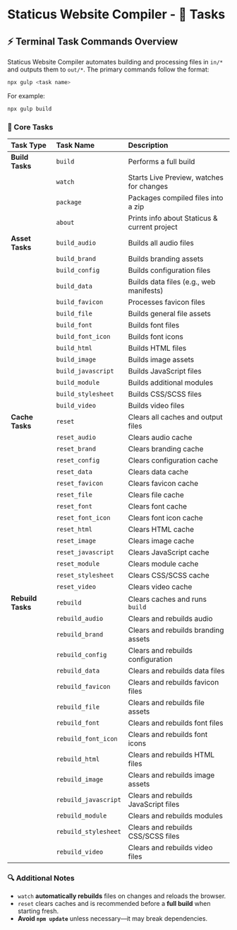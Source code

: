 # Staticus Website Compiler - 🚀 Tasks

## ⚡ **Terminal Task Commands Overview**

Staticus Website Compiler automates building and processing files in `in/*` and outputs them to `out/*`. The primary commands follow the format:

```sh
npx gulp <task name>
```

For example:

```sh
npx gulp build
```

### 🔨 Core Tasks

| Task Type         | Task Name            | Description                                  |
| :---------------- | :------------------- | :------------------------------------------- |
| **Build Tasks**   | `build`              | Performs a full build                        |
|                   | `watch`              | Starts Live Preview, watches for changes     |
|                   | `package`            | Packages compiled files into a zip           |
|                   | `about`              | Prints info about Staticus & current project |
| **Asset Tasks**   | `build_audio`        | Builds all audio files                       |
|                   | `build_brand`        | Builds branding assets                       |
|                   | `build_config`       | Builds configuration files                   |
|                   | `build_data`         | Builds data files (e.g., web manifests)      |
|                   | `build_favicon`      | Processes favicon files                      |
|                   | `build_file`         | Builds general file assets                   |
|                   | `build_font`         | Builds font files                            |
|                   | `build_font_icon`    | Builds font icons                            |
|                   | `build_html`         | Builds HTML files                            |
|                   | `build_image`        | Builds image assets                          |
|                   | `build_javascript`   | Builds JavaScript files                      |
|                   | `build_module`       | Builds additional modules                    |
|                   | `build_stylesheet`   | Builds CSS/SCSS files                        |
|                   | `build_video`        | Builds video files                           |
| **Cache Tasks**   | `reset`              | Clears all caches and output files           |
|                   | `reset_audio`        | Clears audio cache                           |
|                   | `reset_brand`        | Clears branding cache                        |
|                   | `reset_config`       | Clears configuration cache                   |
|                   | `reset_data`         | Clears data cache                            |
|                   | `reset_favicon`      | Clears favicon cache                         |
|                   | `reset_file`         | Clears file cache                            |
|                   | `reset_font`         | Clears font cache                            |
|                   | `reset_font_icon`    | Clears font icon cache                       |
|                   | `reset_html`         | Clears HTML cache                            |
|                   | `reset_image`        | Clears image cache                           |
|                   | `reset_javascript`   | Clears JavaScript cache                      |
|                   | `reset_module`       | Clears module cache                          |
|                   | `reset_stylesheet`   | Clears CSS/SCSS cache                        |
|                   | `reset_video`        | Clears video cache                           |
| **Rebuild Tasks** | `rebuild`            | Clears caches and runs `build`               |
|                   | `rebuild_audio`      | Clears and rebuilds audio                    |
|                   | `rebuild_brand`      | Clears and rebuilds branding assets          |
|                   | `rebuild_config`     | Clears and rebuilds configuration            |
|                   | `rebuild_data`       | Clears and rebuilds data files               |
|                   | `rebuild_favicon`    | Clears and rebuilds favicon files            |
|                   | `rebuild_file`       | Clears and rebuilds file assets              |
|                   | `rebuild_font`       | Clears and rebuilds font files               |
|                   | `rebuild_font_icon`  | Clears and rebuilds font icons               |
|                   | `rebuild_html`       | Clears and rebuilds HTML files               |
|                   | `rebuild_image`      | Clears and rebuilds image assets             |
|                   | `rebuild_javascript` | Clears and rebuilds JavaScript files         |
|                   | `rebuild_module`     | Clears and rebuilds modules                  |
|                   | `rebuild_stylesheet` | Clears and rebuilds CSS/SCSS files           |
|                   | `rebuild_video`      | Clears and rebuilds video files              |

### 🔍 Additional Notes

- `watch` **automatically rebuilds** files on changes and reloads the browser.
- `reset` clears caches and is recommended before a **full build** when starting fresh.
- **Avoid `npm update`** unless necessary—it may break dependencies.
